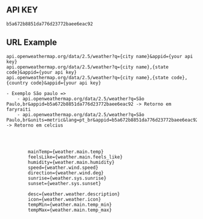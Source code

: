## API KEY

    b5a672b8851da776d23772baee6eac92

## URL Example

    api.openweathermap.org/data/2.5/weather?q={city name}&appid={your api key}
    api.openweathermap.org/data/2.5/weather?q={city name},{state code}&appid={your api key}
    api.openweathermap.org/data/2.5/weather?q={city name},{state code},{country code}&appid={your api key}

    - Exemplo São paulo => 
        - api.openweathermap.org/data/2.5/weather?q=São Paulo,br&appid=b5a672b8851da776d23772baee6eac92 -> Retorno em faryraiti 
        - api.openweathermap.org/data/2.5/weather?q=São Paulo,br&units=metric&lang=pt_br&appid=b5a672b8851da776d23772baee6eac92  -> Retorno em celcius




            mainTemp={weather.main.temp}
            feelsLike={weather.main.feels_like}
            humidity={weather.main.humidity}
            speed={weather.wind.speed}
            direction={weather.wind.deg}
            sunrise={weather.sys.sunrise}
            sunset={weather.sys.sunset}

            desc={weather.weather.description}
            icon={weather.weather.icon}
            tempMin={weather.main.temp_min}
            tempMax={weather.main.temp_max}